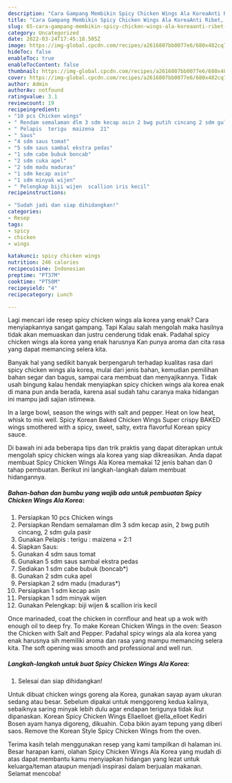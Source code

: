 ```yaml
---
description: "Cara Gampang Membikin Spicy Chicken Wings Ala KoreaAnti Ribet, Lezat Sekali"
title: "Cara Gampang Membikin Spicy Chicken Wings Ala KoreaAnti Ribet, Lezat Sekali"
slug: 65-cara-gampang-membikin-spicy-chicken-wings-ala-koreaanti-ribet-lezat-sekali
category: Uncategorized
date: 2022-03-24T17:45:18.505Z
image: https://img-global.cpcdn.com/recipes/a2616807bb0077e6/680x482cq70/spicy-chicken-wings-ala-korea-foto-resep-utama.jpg
hideToc: false
enableToc: true
enableTocContent: false
thumbnail: https://img-global.cpcdn.com/recipes/a2616807bb0077e6/680x482cq70/spicy-chicken-wings-ala-korea-foto-resep-utama.jpg
cover: https://img-global.cpcdn.com/recipes/a2616807bb0077e6/680x482cq70/spicy-chicken-wings-ala-korea-foto-resep-utama.jpg
author: Admin
authorAv: notfound
ratingvalue: 3.1
reviewcount: 19
recipeingredient:
- "10 pcs Chicken wings"
- " Rendam semalaman dlm 3 sdm kecap asin 2 bwg putih cincang 2 sdm gula pasir"
- " Pelapis  terigu  maizena  21"
- " Saus"
- "4 sdm saus tomat"
- "5 sdm saus sambal ekstra pedas"
- "1 sdm cabe bubuk boncab"
- "2 sdm cuka apel"
- "2 sdm madu maduras"
- "1 sdm kecap asin"
- "1 sdm minyak wijen"
- " Pelengkap biji wijen  scallion iris kecil"
recipeinstructions:

- "Sudah jadi dan siap dihidangkan!"
categories:
- Resep
tags:
- spicy
- chicken
- wings

katakunci: spicy chicken wings 
nutrition: 246 calories
recipecuisine: Indonesian
preptime: "PT37M"
cooktime: "PT50M"
recipeyield: "4"
recipecategory: Lunch

---
```



Lagi mencari ide resep spicy chicken wings ala korea yang enak? Cara menyiapkannya sangat gampang. Tapi Kalau salah mengolah maka hasilnya tidak akan memuaskan dan justru cenderung tidak enak. Padahal spicy chicken wings ala korea yang enak harusnya Kan punya aroma dan cita rasa yang dapat memancing selera kita.


Banyak hal yang sedikit banyak berpengaruh terhadap kualitas rasa dari spicy chicken wings ala korea, mulai dari jenis bahan, kemudian pemilihan bahan segar dan bagus, sampai cara membuat dan menyajikannya. Tidak usah bingung kalau hendak menyiapkan spicy chicken wings ala korea enak di mana pun anda berada, karena asal sudah tahu caranya maka hidangan ini mampu jadi sajian istimewa.

In a large bowl, season the wings with salt and pepper. Heat on low heat, whisk to mix well. Spicy Korean Baked Chicken Wings Super crispy BAKED wings smothered with a spicy, sweet, salty, extra flavorful Korean spicy sauce.


Di bawah ini ada beberapa tips dan trik praktis yang dapat diterapkan untuk mengolah spicy chicken wings ala korea yang siap dikreasikan. Anda dapat membuat Spicy Chicken Wings Ala Korea memakai 12 jenis bahan dan 0 tahap pembuatan. Berikut ini langkah-langkah dalam membuat hidangannya.

<!--inarticleads1-->

##### Bahan-bahan dan bumbu yang wajib ada untuk pembuatan Spicy Chicken Wings Ala Korea:

1. Persiapkan 10 pcs Chicken wings
1. Persiapkan  Rendam semalaman dlm 3 sdm kecap asin, 2 bwg putih cincang, 2 sdm gula pasir
1. Gunakan  Pelapis : terigu : maizena = 2:1
1. Siapkan  Saus:
1. Gunakan 4 sdm saus tomat
1. Gunakan 5 sdm saus sambal ekstra pedas
1. Sediakan 1 sdm cabe bubuk (boncab*)
1. Gunakan 2 sdm cuka apel
1. Persiapkan 2 sdm madu (maduras*)
1. Persiapkan 1 sdm kecap asin
1. Persiapkan 1 sdm minyak wijen
1. Gunakan  Pelengkap: biji wijen &amp; scallion iris kecil


Once marinaded, coat the chicken in cornflour and heat up a wok with enough oil to deep fry. To make Korean Chicken Wings in the oven: Season the Chicken with Salt and Pepper. Padahal spicy wings ala ala korea yang enak harusnya sih memiliki aroma dan rasa yang mampu memancing selera kita. The soft opening was smooth and professional and well run. 

<!--inarticleads2-->

##### Langkah-langkah untuk buat Spicy Chicken Wings Ala Korea:


1. Selesai dan siap dihidangkan!

Untuk dibuat chicken wings goreng ala Korea, gunakan sayap ayam ukuran sedang atau besar. Sebelum dipakai untuk menggoreng kedua kalinya, sebaiknya saring minyak lebih dulu agar endapan terigunya tidak ikut dipanaskan. Korean Spicy Chicken Wings Ellaelloet @ella_elloet Kediri Bosen ayam hanya digoreng, dikuahin. Coba bikin ayam tepung yang diberi saos. Remove the Korean Style Spicy Chicken Wings from the oven. 

Terima kasih telah menggunakan resep yang kami tampilkan di halaman ini. Besar harapan kami, olahan Spicy Chicken Wings Ala Korea yang mudah di atas dapat membantu kamu menyiapkan hidangan yang lezat untuk keluarga/teman ataupun menjadi inspirasi dalam berjualan makanan. Selamat mencoba!
